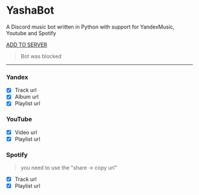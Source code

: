 # YashaBot
A Discord music bot written in Python with support for YandexMusic, Youtube and Spotify

[ADD TO SERVER](https://discord.com/api/oauth2/authorize?client_id=1079289184868630530&permissions=3197952&scope=bot)
> Bot was blocked
__________________

### Yandex
- [x] Track url
- [x] Album url
- [x] Playlist url

### YouTube
- [x] Video url
- [x] Playlist url

### Spotify 
> you need to use the "share -> copy url"
- [x] Track url
- [x] Playlist url
